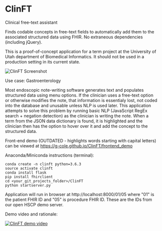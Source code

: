 # ClinFT
Clinical free-text assistant

Finds codable concepts in free-text fields to automatically add them to the associated structured data using FHIR. No extraneous dependencies (including jQuery).

This is a proof-of-concept application for a term project at the University of Utah department of Biomedical Informatics. It should not be used in a production setting in its current state.

![ClinFT Screenshot](https://github.com/g-cole/ClinFT/raw/master/ClinFT_screenshot.png)

Use case: Gastroenterology

Most endoscopic note-writing software generates text and populates structured data using menu options. If the clinician uses a free-text option or otherwise modifies the note, that information is essentialy lost, not coded into the database and unusable unless NLP is used later. This application attempts to solve this problem by running basic NLP (JavaScript RegEx search + negation detection) as the clinician is writing the note. When a term from the JSON data dictionary is found, it is highlighted and the clinician then has the option to hover over it and add the concept to the structured data.

Front-end demo (OUTDATED - highlights words starting with capital letters) can be viewed at https://g-cole.github.io/ClinFT/frontend_demo

Anaconda/Miniconda instructions (terminal):
```conda update conda
conda create -n clinft python=3.6.3
source activate clinft
conda install flask
pip install fhirclient
cd <your_git_projects_folder>/ClinFT
python startserver.py
```
Application will run in browser at http://localhost:8000/01/05
where "01" is the patient FHIR ID and "05" is procedure FHIR ID. These are the IDs from our open HSCP demo server.

Demo video and rationale:

[![ClinFT demo video](https://img.youtube.com/vi/CfDZTMjxvwo/0.jpg)](https://www.youtube.com/watch?v=CfDZTMjxvwo)
